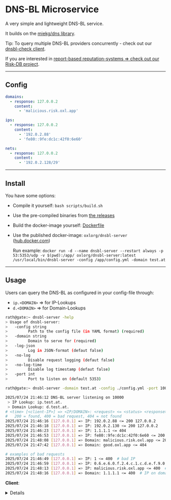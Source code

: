 # DNS-BL Microservice

A very simple and lightweight DNS-BL service.

It builds on the [miekg/dns library](https://github.com/miekg/dns).

Tip: To query multiple DNS-BL providers concurrently - check out our [dnsbl-check client](https://github.com/O-X-L/dnsbl-checker).

If you are interested in [report-based reputation-systems => check out our Risk-DB project](https://github.com/O-X-L/risk-db).

---

## Config

```yaml
domains:
  - response: 127.0.0.2
    content:
      - 'malicious.risk.oxl.app'

ips:
  - response: 127.0.0.2
    content:
      - '192.0.2.88'
      - 'fe80::9fe:dc1c:42f0:6e60'

nets:
  - response: 127.0.0.2
    content:
      - '192.0.2.128/29'
```

----

## Install

You have some options:

* Compile it yourself: `bash scripts/build.sh`
* Use the pre-compiled binaries from [the releases](https://github.com/O-X-L/dnsbl-server/releases)
* Build the docker-image yourself: [Dockerfile](https://github.com/O-X-L/dnsbl-server/blob/latest/docker/Dockerfile)
* Use the published docker-image: `oxlorg/dnsbl-server` ([hub.docker.com](https://hub.docker.com/r/oxlorg/dnsbl-server))

  Run example: `docker run -d --name dnsbl-server --restart always -p 53:5353/udp -v $(pwd):/app/ oxlorg/dnsbl-server:latest /usr/local/bin/dnsbl-server -config /app/config.yml -domain test.at`

----

## Usage

Users can query the DNS-BL as configured in your config-file through:
* `ip.<DOMAIN>` => for IP-Lookups
* `d.<DOMAIN>` => for Domain-Lookups

```bash
rath@gate:~ dnsbl-server -help
> Usage of dnsbl-server:
>   -config string
>         Path to the config file (in YAML format) (required)
>   -domain string
>         Domain to serve for (required)
>   -log-json
>         Log in JSON-format (defaut false)
>   -no-log
>         Disable request logging (defaut false)
>   -no-log-time
>         Disable log timestamp (defaut false)
>   -port int
>         Port to listen on (default 5353)

rath@gate:~ dnsbl-server -domain test.at -config ./config.yml -port 10000

2025/07/24 21:46:12 DNS-BL server listening on 10000
 > IP Lookup: ip.test.at.
 > Domain Lookup: d.test.at.
# <time> [<client-IP>] => <IP/DOMAIN>: <request> <= <status> <response>
#   200 = found, 400 = bad request, 404 = not found
2025/07/24 21:46:16 [127.0.0.1] => IP: 192.0.2.88 <= 200 127.0.0.2
2025/07/24 21:46:18 [127.0.0.1] => IP: 192.0.2.130 <= 200 127.0.0.2
2025/07/24 21:46:23 [127.0.0.1] => IP: 1.1.1.1 <= 404
2025/07/24 21:46:53 [127.0.0.1] => IP: fe80::9fe:dc1c:42f0:6e60 <= 200 127.0.0.2
2025/07/24 21:48:08 [127.0.0.1] => Domain: malicious.risk.oxl.app <= 200 127.0.0.2
2025/07/24 21:47:42 [127.0.0.1] => Domain: good.oxl.app <= 404

# examples of bad requests
2025/07/24 21:46:49 [127.0.0.1] => IP: 1 <= 400  # bad IP
2025/07/24 21:46:59 [127.0.0.1] => IP: 0.6.e.6.0.f.2.4.c.1.c.d.e.f.9.0.0.0.0.0.0.0.0.0.0.8.e.f <= 400  # bad IPv6
2025/07/24 21:48:13 [127.0.0.1] => IP: malicious.risk.oxl.app <= 400  # domain on IP-lookup
2025/07/24 21:48:16 [127.0.0.1] => Domain: 1.1.1.1 <= 400  # IP on domain-lookup

```

**Client**:

<details>

```
nslookup 
> set port=10000
> server 127.0.0.1
Default server: 127.0.0.1
Address: 127.0.0.1#10000

# IPv4 MATCH:
> 88.2.0.192.ip.test.at
Server:         127.0.0.1
Address:        127.0.0.1#10000

Non-authoritative answer:
Name:   88.2.0.192.ip.test.at
Address: 127.0.0.2


# IPv4 NETWORK MATCH:
> 130.2.0.192.ip.test.at
Server:         127.0.0.1
Address:        127.0.0.1#10000

Non-authoritative answer:
Name:   130.2.0.192.ip.test.at
Address: 127.0.0.2


# IPv6 MATCH:
> 0.6.e.6.0.f.2.4.c.1.c.d.e.f.9.0.0.0.0.0.0.0.0.0.0.0.0.0.0.8.e.f.ip.test.at
Server:         127.0.0.1
Address:        127.0.0.1#10000

Non-authoritative answer:
Name:   0.6.e.6.0.f.2.4.c.1.c.d.e.f.9.0.0.0.0.0.0.0.0.0.0.0.0.0.0.8.e.f.ip.test.at
Address: 127.0.0.2


# DOMAIN MATCH
> malicious.risk.oxl.app.d.test.at
Server:         127.0.0.1
Address:        127.0.0.1#10000

Non-authoritative answer:
Name:   malicious.risk.oxl.app.d.test.at
Address: 127.0.0.2


# IP NOT LISTED:
> 1.1.1.1.ip.test.at
Server:         127.0.0.1
Address:        127.0.0.1#10000

Non-authoritative answer:
*** Can't find 1.1.1.1.ip.test.at: No answer


# DOMAIN NOT LISTED
> good.oxl.app.d.test.at
Server:         127.0.0.1
Address:        127.0.0.1#10000

Non-authoritative answer:
*** Can't find good.oxl.app.d.test.at: No answer
```
</details>
